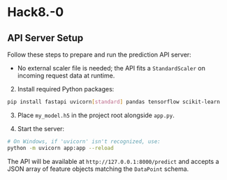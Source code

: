 # Hack8.-0

## API Server Setup

Follow these steps to prepare and run the prediction API server:

- No external scaler file is needed; the API fits a `StandardScaler` on incoming request data at runtime.

2. Install required Python packages:

```bash
pip install fastapi uvicorn[standard] pandas tensorflow scikit-learn
```

3. Place `my_model.h5` in the project root alongside `app.py`.

4. Start the server:

```bash
# On Windows, if 'uvicorn' isn't recognized, use:
python -m uvicorn app:app --reload
```

The API will be available at `http://127.0.0.1:8000/predict` and accepts a JSON array of feature objects matching the `DataPoint` schema.